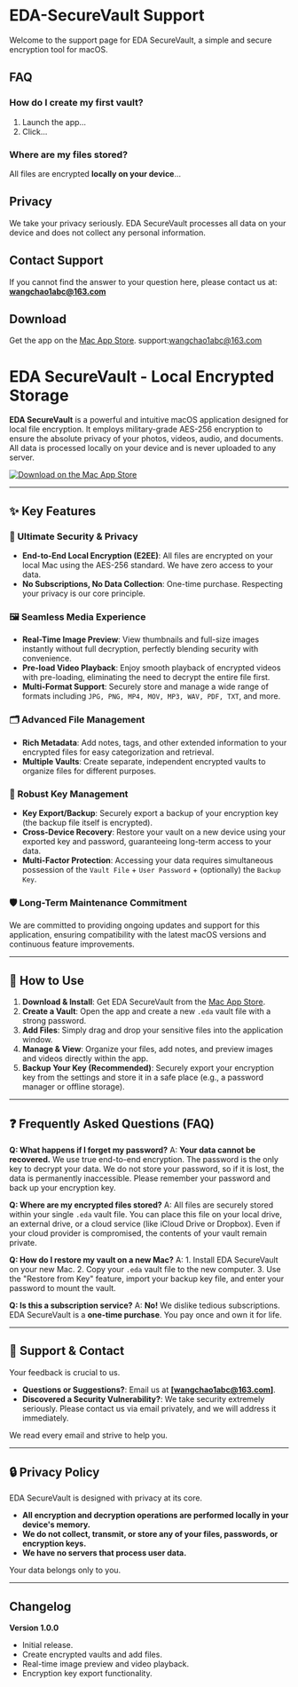# EDA-SecureVault Support

Welcome to the support page for EDA SecureVault, a simple and secure encryption tool for macOS.

## FAQ

### How do I create my first vault?
1. Launch the app...
2. Click...

### Where are my files stored?
All files are encrypted **locally on your device**...

## Privacy
We take your privacy seriously. EDA SecureVault processes all data on your device and does not collect any personal information.

## Contact Support
If you cannot find the answer to your question here, please contact us at: **wangchao1abc@163.com**

## Download
Get the app on the [Mac App Store](https://apps.apple.com/cn/app/eda-securevault/id6446857256).
support:wangchao1abc@163.com


# EDA SecureVault - Local Encrypted Storage

**EDA SecureVault** is a powerful and intuitive macOS application designed for local file encryption. It employs military-grade AES-256 encryption to ensure the absolute privacy of your photos, videos, audio, and documents. All data is processed locally on your device and is never uploaded to any server.

[![Download on the Mac App Store](https://apps.apple.com/cn/app/eda-securevault/id6446857256)]($YOUR_MAS_LINK)

---

## ✨ Key Features

### 🔐 Ultimate Security & Privacy
- **End-to-End Local Encryption (E2EE)**: All files are encrypted on your local Mac using the AES-256 standard. We have zero access to your data.
- **No Subscriptions, No Data Collection**: One-time purchase. Respecting your privacy is our core principle.

### 🖼️ Seamless Media Experience
- **Real-Time Image Preview**: View thumbnails and full-size images instantly without full decryption, perfectly blending security with convenience.
- **Pre-load Video Playback**: Enjoy smooth playback of encrypted videos with pre-loading, eliminating the need to decrypt the entire file first.
- **Multi-Format Support**: Securely store and manage a wide range of formats including `JPG, PNG, MP4, MOV, MP3, WAV, PDF, TXT`, and more.

### 🗂️ Advanced File Management
- **Rich Metadata**: Add notes, tags, and other extended information to your encrypted files for easy categorization and retrieval.
- **Multiple Vaults**: Create separate, independent encrypted vaults to organize files for different purposes.

### 🔑 Robust Key Management
- **Key Export/Backup**: Securely export a backup of your encryption key (the backup file itself is encrypted).
- **Cross-Device Recovery**: Restore your vault on a new device using your exported key and password, guaranteeing long-term access to your data.
- **Multi-Factor Protection**: Accessing your data requires simultaneous possession of the `Vault File` + `User Password` + (optionally) the `Backup Key`.

### 🛡️ Long-Term Maintenance Commitment
We are committed to providing ongoing updates and support for this application, ensuring compatibility with the latest macOS versions and continuous feature improvements.

---

## 🚀 How to Use

1.  **Download & Install**: Get EDA SecureVault from the [Mac App Store]($YOUR_MAS_LINK).
2.  **Create a Vault**: Open the app and create a new `.eda` vault file with a strong password.
3.  **Add Files**: Simply drag and drop your sensitive files into the application window.
4.  **Manage & View**: Organize your files, add notes, and preview images and videos directly within the app.
5.  **Backup Your Key (Recommended)**: Securely export your encryption key from the settings and store it in a safe place (e.g., a password manager or offline storage).

---

## ❓ Frequently Asked Questions (FAQ)

**Q: What happens if I forget my password?**
A: **Your data cannot be recovered.** We use true end-to-end encryption. The password is the only key to decrypt your data. We do not store your password, so if it is lost, the data is permanently inaccessible. Please remember your password and back up your encryption key.

**Q: Where are my encrypted files stored?**
A: All files are securely stored within your single `.eda` vault file. You can place this file on your local drive, an external drive, or a cloud service (like iCloud Drive or Dropbox). Even if your cloud provider is compromised, the contents of your vault remain private.

**Q: How do I restore my vault on a new Mac?**
A: 1. Install EDA SecureVault on your new Mac.
    2. Copy your `.eda` vault file to the new computer.
    3. Use the "Restore from Key" feature, import your backup key file, and enter your password to mount the vault.

**Q: Is this a subscription service?**
A: **No!** We dislike tedious subscriptions. EDA SecureVault is a **one-time purchase**. You pay once and own it for life.

---

## 📧 Support & Contact

Your feedback is crucial to us.

- **Questions or Suggestions?**: Email us at **[wangchao1abc@163.com]**.
- **Discovered a Security Vulnerability?**: We take security extremely seriously. Please contact us via email privately, and we will address it immediately.

We read every email and strive to help you.

---

## 🔒 Privacy Policy

EDA SecureVault is designed with privacy at its core.
- **All encryption and decryption operations are performed locally in your device's memory.**
- **We do not collect, transmit, or store any of your files, passwords, or encryption keys.**
- **We have no servers that process user data.**

Your data belongs only to you.

---

## Changelog

**Version 1.0.0**
- Initial release.
- Create encrypted vaults and add files.
- Real-time image preview and video playback.
- Encryption key export functionality.
